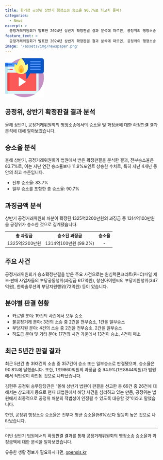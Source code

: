 ```yaml
---
title: 한기정 공정위 상반기 행정소송 승소율 90.7%로 최고치 돌파!
categories:
  - News
excerpt: >
  공정거래위원회가 발표한 2024년 상반기 확정판결 결과 분석에 따르면, 공정위의 행정소송 승소 및 일부승소 비율이 90%를 넘어섰다. 전부 승소율은 83.7%, 일부 승소를 포함한 총 승소율은 90.7%로 나타났다. 과징금액 기준으로는 1325억2200만원 중 1314억100만원이 인정되어 월등한 성과를 거뒀다. 상반기에 상당한 성과를 beh고 카르텔 분야 등 다양한 분야에서 승소를 이뤘으며, 최근 5년간의 승소율은 90.8%에 달한다. 해당 결과는 전부처 평균 승소율(56%)보다 훨씬 높은 것으로 드러났다.
feature_text: >
  공정거래위원회가 발표한 2024년 상반기 확정판결 결과 분석에 따르면, 공정위의 행정소송 승소 및 일부승소 비율이 90%를 넘어섰다. 전부 승소율은 83.7%, 일부 승소를 포함한 총 승소율은 90.7%로 나타났다. 과징금액 기준으로는 1325억2200만원 중 1314억100만원이 인정되어 월등한 성과를 거뒀다. 상반기에 상당한 성과를 beh고 카르텔 분야 등 다양한 분야에서 승소를 이뤘으며, 최근 5년간의 승소율은 90.8%에 달한다. 해당 결과는 전부처 평균 승소율(56%)보다 훨씬 높은 것으로 드러났다.
image: '/assets/img/newspaper.png'
---
```


<p><img src="/assets/img/news.png" alt="rentncar 속보" /></p>

<h2 data-ke-size="size26">공정위, 상반기 확정판결 결과 분석</h2>

<p data-ke-size="size16">올해 상반기, 공정거래위원회의 행정소송에서의 승소율 및 과징금에 대한 확정판결 결과 분석에 대해 알아보겠습니다.</p>

<h2 data-ke-size="size24">승소율 분석</h2>

<p data-ke-size="size16">올해 상반기, 공정거래위원회가 법원에서 받은 확정판결을 분석한 결과, 전부승소율은 83.7%로, 이는 지난 연간 승소율보다 11.9%포인트 상승한 수치로, 특히 지난 4개년 동안의 최고 수준입니다.</p>

<ul>
    <li>전부 승소율: 83.7%</li>
    <li>일부 승소를 포함한 총 승소율: 90.7%</li>
</ul>

<h2 data-ke-size="size24">과징금액 분석</h2>

<p data-ke-size="size16">상반기 공정거래위원회 처분이 확정된 1325억2200만원의 과징금 중 1314억100만원을 공정위가 승소한 것으로 집계됐습니다.</p>

<table>
    <tr>
        <td style="text-align: center; height: 17px;"><b>총 과징금</b></td>
        <td style="text-align: center; height: 17px;"><b>승소된 과징금</b></td>
        <td style="text-align: center; height: 17px;"><b>승소율</b></td>
    </tr>
    <tr>
        <td style="text-align: center; height: 17px;">1325억2200만원</td>
        <td style="text-align: center; height: 17px;">1314억100만원 (99.2%)</td>
        <td style="text-align: center; height: 17px;">-</td>
    </tr>
</table>

<h2 data-ke-size="size24">주요 사건</h2>

<p data-ke-size="size16">공정거래위원회가 승소확정판결을 받은 주요 사건으로는 원심력콘크리트(PHC)파일 제조·판매 사업자들의 부당공동행위(과징금 617억원), 창신아이엔씨의 부당지원행위(347억원), 한화솔루션의 부당지원행위(72억원) 등이 있습니다.</p>

<h2 data-ke-size="size24">분야별 판결 현황</h2>

<ul>
    <li>카르텔 분야: 19건의 사건에서 모두 승소</li>
    <li>불공정거래 분야: 3건의 소송 중 2건을 전부승소, 1건을 일부승소</li>
    <li>부당지원 분야: 4건의 소송 중 2건을 전부승소, 2건을 일부승소</li>
    <li>하도급 분야 및 기타 분야: 17건의 사건 가운데서 13건이 승소, 4건이 패소</li>
</ul>

<h2 data-ke-size="size24">최근 5년간 판결 결과</h2>

<p data-ke-size="size16">최근 5년간 총 393건의 소송 중 357건이 승소 또는 일부승소로 판결됐으며, 승소율은 90.8%에 달했습니다. 또한, 1조9860억원의 과징금 중 94.9%(1조8844억원)가 법원에서 적법성이 확인된 것으로 나타났습니다.</p>

<p data-ke-size="size16">김현주 공정위 송무담당관은 “올해 상반기 법원이 판결을 선고한 총 69건 중 26건에 대해서는 상고제기 등으로 현재 대법원에서 해당 사건을 심리하고 있는 만큼, 공정위는 법원에서 최종적으로 공정위 처분의 적법성이 인정될 수 있도록 대응할 것”이라고 말했습니다.</p>

<p data-ke-size="size16">한편, 공정위 행정소송 승소율은 전부처 평균 승소율(56%)보다 월등히 높은 것으로 나타났습니다.</p>

<hr>

<p data-ke-size="size16">이번 상반기 법원에서의 확정판결 결과를 통해 공정거래위원회의 행정소송 승소율과 과징금액에 대한 분석을 알아보았습니다.</p>
유용한 생활 정보가 필요하시다면, <a href="https://opensis.kr" rel="dofollow">opensis.kr</a>


